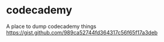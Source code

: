 # codecademy
A place to dump codecademy things
https://gist.github.com/989ca52744fd364317c56f65f17a3deb
